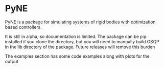 # PyNE

PyNE is a package for simulating systems of rigid bodies with optimization based controllers.

It is still in alpha, so documentation is limited. The package can be pip installed if you clone the directory, but you will need to manually build OSQP in the lib directory of the package. Future releases will remove this burden


The examples section has some code examples along with plots for the output
